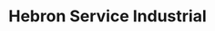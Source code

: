 ---
title: "Hebron Service Industrial"
url: /cipolletti/hebron-service-industrial/
shop: Autoteile
---